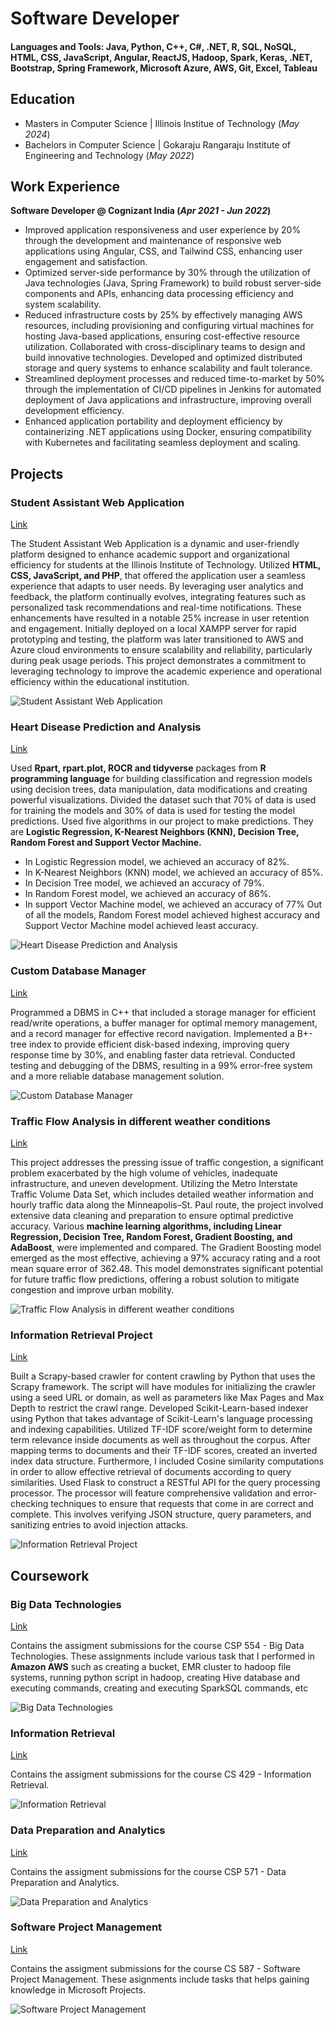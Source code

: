 # Software Developer
#### Languages and Tools: Java, Python, C++, C#, .NET, R, SQL, NoSQL, HTML, CSS, JavaScript, Angular, ReactJS, Hadoop, Spark, Keras, .NET, Bootstrap, Spring Framework, Microsoft Azure, AWS, Git, Excel, Tableau

## Education
- Masters in Computer Science | Illinois Institue of Technology (_May 2024_)
- Bachelors in Computer Science | Gokaraju Rangaraju Institute of Engineering and Technology (_May 2022_)

## Work Experience
**Software Developer @ Cognizant India (_Apr 2021 - Jun 2022_)**
- Improved application responsiveness and user experience by 20% through the development and maintenance of responsive web applications using Angular, CSS, and Tailwind CSS, enhancing user engagement and satisfaction.
- Optimized server-side performance by 30% through the utilization of Java technologies (Java, Spring Framework) to build robust server-side components and APIs, enhancing data processing efficiency and system scalability.
- Reduced infrastructure costs by 25% by effectively managing AWS resources, including provisioning and configuring virtual machines for hosting Java-based applications, ensuring cost-effective resource utilization. Collaborated with cross-disciplinary teams to design and build innovative technologies. Developed and optimized distributed storage and query systems to enhance scalability and fault tolerance.
- Streamlined deployment processes and reduced time-to-market by 50% through the implementation of CI/CD pipelines in Jenkins for automated deployment of Java applications and infrastructure, improving overall development efficiency.
- Enhanced application portability and deployment efficiency by containerizing .NET applications using Docker, ensuring compatibility with Kubernetes and facilitating seamless deployment and scaling.

## Projects
### Student Assistant Web Application
[Link](https://github.com/Shiva-Sankar-07/Student-Assistant-Web-Application)

The Student Assistant Web Application is a dynamic and user-friendly platform designed to enhance academic support and organizational efficiency for students at the Illinois Institute of Technology. Utilized **HTML, CSS, JavaScript, and PHP**, that offered the application user a seamless experience that adapts to user needs. By leveraging user analytics and feedback, the platform continually evolves, integrating features such as personalized task recommendations and real-time notifications. These enhancements have resulted in a notable 25% increase in user retention and engagement. Initially deployed on a local XAMPP server for rapid prototyping and testing, the platform was later transitioned to AWS and Azure cloud environments to ensure scalability and reliability, particularly during peak usage periods. This project demonstrates a commitment to leveraging technology to improve the academic experience and operational efficiency within the educational institution.

![Student Assistant Web Application](/assets/img/Student-Assistant.jpg)

### Heart Disease Prediction and Analysis
[Link](https://github.com/Shiva-Sankar-07/Heart-Disease-Prediction-and-Analysis)

Used **Rpart, rpart.plot, ROCR and tidyverse** packages from **R programming language**  for building classification and regression models using decision trees, data manipulation, data modifications and creating powerful visualizations. Divided the dataset such that 70% of data is used for training the models and 30% of data is used for testing the model predictions. Used five algorithms in our project to make predictions. They are **Logistic Regression, K-Nearest Neighbors (KNN), Decision Tree, Random Forest and Support Vector Machine.**
- In Logistic Regression model, we achieved an accuracy of 82%.
- In K-Nearest Neighbors (KNN) model, we achieved an accuracy of 85%.
- In Decision Tree model, we achieved an accuracy of 79%.
- In Random Forest model, we achieved an accuracy of 86%.
- In support Vector Machine model, we achieved an accuracy of 77%
Out of all the models, Random Forest model achieved highest accuracy and Support Vector Machine model achieved least accuracy.

![Heart Disease Prediction and Analysis](/assets/img/Heart-Disease.png)

### Custom Database Manager
[Link](https://github.com/Shiva-Sankar-07/Custom_Database_Manager)

Programmed a DBMS in C++ that included a storage manager for efficient read/write operations, a buffer manager for optimal memory management, and a record manager for effective record navigation. Implemented a B+-tree index to provide efficient disk-based indexing, improving query response time by 30%, and enabling faster data retrieval. Conducted testing and debugging of the DBMS, resulting in a 99% error-free system and a more reliable database management solution.

![Custom Database Manager](/assets/img/Database.jpg)

### Traffic Flow Analysis in different weather conditions
[Link](https://github.com/Shiva-Sankar-07/ML_PROJECT_FALL22)

This project addresses the pressing issue of traffic congestion, a significant problem exacerbated by the high volume of vehicles, inadequate infrastructure, and uneven development. Utilizing the Metro Interstate Traffic Volume Data Set, which includes detailed weather information and hourly traffic data along the Minneapolis–St. Paul route, the project involved extensive data cleaning and preparation to ensure optimal predictive accuracy. Various **machine learning algorithms, including Linear Regression, Decision Tree, Random Forest, Gradient Boosting, and AdaBoost**, were implemented and compared. The Gradient Boosting model emerged as the most effective, achieving a 97% accuracy rating and a root mean square error of 362.48. This model demonstrates significant potential for future traffic flow predictions, offering a robust solution to mitigate congestion and improve urban mobility.

![Traffic Flow Analysis in different weather conditions](/assets/img/traffic.jpeg)

### Information Retrieval Project
[Link](https://github.com/Shiva-Sankar-07/IR_Project)

Built a Scrapy-based crawler for content crawling by Python that uses the Scrapy framework. The script will have modules for initializing the crawler using a seed URL or domain, as well as parameters like Max Pages and Max Depth to restrict the crawl range. Developed Scikit-Learn-based indexer using Python that takes advantage of Scikit-Learn's language processing and indexing capabilities. Utilized TF-IDF score/weight form to determine term relevance inside documents as well as throughout the corpus. After mapping terms to documents and their TF-IDF scores, created an inverted index data structure. Furthermore, I included Cosine similarity computations in order to allow effective retrieval of documents according to query similarities. Used Flask to construct a RESTful API for the query processing processor. The processor will feature comprehensive validation and error-checking techniques to ensure that requests that come in are correct and complete. This involves verifying JSON structure, query parameters, and sanitizing entries to avoid injection attacks.

![Information Retrieval Project](/assets/img/Information-Retrieval.png)

## Coursework
### Big Data Technologies
[Link](https://github.com/Shiva-Sankar-07/Big-Data-Technologies)

Contains the assigment submissions for the course CSP 554 - Big Data Technologies. These assignments include various task that I performed in **Amazon AWS** such as creating a bucket, EMR cluster to hadoop file systems, running python script in hadoop, creating Hive database and executing commands, creating and executing SparkSQL commands, etc

![Big Data Technologies](/assets/img/bigdata.png)

### Information Retrieval
[Link](https://github.com/Shiva-Sankar-07/Information-Retrieval)

Contains the assigment submissions for the course CS 429 - Information Retrieval.

![Information Retrieval](/assets/img/Information-Retrieval.png)

### Data Preparation and Analytics
[Link](https://github.com/Shiva-Sankar-07/Data-Preparation-and-Analytics)

Contains the assigment submissions for the course CSP 571 - Data Preparation and Analytics.

![Data Preparation and Analytics](/assets/img/Data-Preparation.jpg)

### Software Project Management
[Link](https://github.com/Shiva-Sankar-07/Software-Project-Management)

Contains the assigment submissions for the course CS 587 - Software Project Management. These asignments include tasks that helps gaining knowledge in Microsoft Projects.

![Software Project Management](/assets/img/project-management.jpg)
